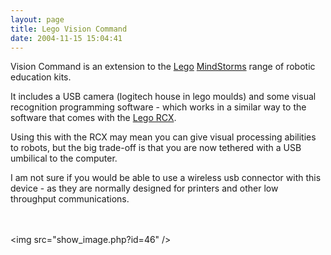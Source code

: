 ```yaml
---
layout: page
title: Lego Vision Command
date: 2004-11-15 15:04:41
---
```

<p>Vision Command is an extension to the <a class="wiki" href="/wiki/lego.html" title="The best known construction toy">Lego</a> <a class="wiki" href="/wiki/mindstorms.html" title="A Robotic construction toy system from Lego">MindStorms</a> range of robotic education kits.
</p>
<p>It includes a USB camera (logitech house in lego moulds) and some visual recognition programming software - which works in a similar way to the software that comes with the <a class="wiki" href="/wiki/rcx.html" title="The Lego RCX">Lego RCX</a>.
</p>
<p>Using this with the RCX may mean you can give visual processing abilities to robots, but the big trade-off is that you are now tethered with a USB umbilical to the computer.
</p>
<p>I am not sure if you would be able to use a wireless usb connector with this device - as they are normally designed for printers and other low throughput communications.
</p>
<p>
<br/>
<br/>&lt;img src="show_image.php?id=46" /&gt;
</p>
